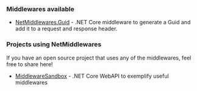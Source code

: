 ### Middlewares available
- [NetMiddlewares.Guid](https://github.com/netmiddlewares/NetMiddlewares.Guid) - .NET Core middleware to generate a Guid and add it to a request and response header.


### Projects using NetMiddlewares
If you have an open source project that uses any of the middlewares, feel free to share here!
- [MiddlewareSandbox](https://github.com/renanliberato/MiddlewaresSandbox) - .NET Core WebAPI to exemplify useful middlewares
